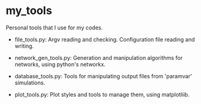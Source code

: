 # my_tools
Personal tools that I use for my codes.

* file_tools.py:
  Argv reading and checking. Configuration file reading and writing.

* network_gen_tools.py:
  Generation and manipulation algorithms for networks, using python's networkx.
  
* database_tools.py:
  Tools for manipulating output files from 'paramvar' simulations.

* plot_tools.py: 
  Plot styles and tools to manage them, using matplotliib.
